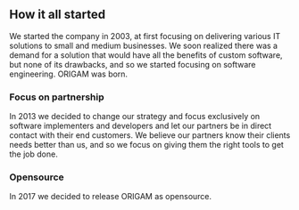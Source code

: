 ## How it all started
We started the company in 2003, at first focusing on delivering various IT solutions to small and medium businesses. We soon realized there was a demand for a 
solution that would have all the benefits of custom software, but none of its drawbacks, and so we started focusing on software engineering. ORIGAM was born.

### Focus on partnership
In 2013 we decided to change our strategy and focus exclusively on software implementers and developers and let our partners be in direct contact with their end customers. We believe our partners know their clients needs better than us, and so we focus on giving them the right tools to get the job done.

### Opensource
In 2017 we decided to release ORIGAM as opensource. 